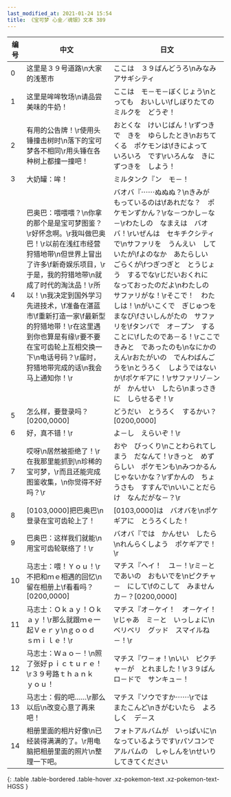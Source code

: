 ```yaml
---
last_modified_at: 2021-01-24 15:54
title: 《宝可梦 心金／魂银》文本 389
---
```

| 编号 | 中文 | 日文 |
| ---- | ---- | ---- |
| 0 | 这里是３９号道路\n大家的浅葱市 | ここは　３９ばんどうろ\nみなみ　アサギシティ |
| 1 | 这里是哞哞牧场\n请品尝美味的牛奶！ | ここは　モ－モ－ぼくじょう\nとっても　おいしい\fしぼりたての　ミルクを　どうぞ！ |
| 2 | 有用的公告牌！\r使用头锤撞击树时\n落下的宝可梦各不相同\r用头锤在各种树上都撞一撞吧！ | おとくな　けいじばん！\rずつきで　きを　ゆらしたとき\nおちてくる　ポケモンは\fきによって　いろいろ　です\rいろんな　きに　ずつきを　しよう！ |
| 3 | 大奶罐：哞！ | ミルタンク『ン　モ－！ |
| 4 | 巴奥巴：喂喂喂？\n你拿的那个是是宝可梦图鉴？\r好怀念啊。\r我叫做巴奥巴！\r以前在浅红市经营狩猎地带\n但世界上冒出了许多\f新奇娱乐项目，\r于是，我的狩猎地带\n就成了时代的淘汰品！\r所以！\n我决定到国外学习先进技术，\f准备在湛蓝市\f重新打造一家\f最新型的狩猎地带！\r在这里遇到你也算是有缘\r要不要在宝可齿轮上互相交换一下\n电话号码？\r届时，狩猎地带完成的话\n我会马上通知你！\r | バオバ『⋯⋯ぬぬぬ？\nきみが　もっているのは\fあれだな？　ポケモンずかん？\rな－つかし－な－\rわたしの　なまえは　バオバ！\rいぜんは　セキチクシティで\nサファリを　うんえい　していたが\fよのなか　あたらしい　ごらくが\fつぎつぎと　とうじょう　するでな\rじだいおくれに　なっておったのだよ\nわたしの　サファリがな！\rそこで！　わたしは！\nがいこくで　ぎじゅつを　まなび\fさいしんがたの　サファリを\fタンバで　オ－プン　することに\fしたのであ－る！\rここで　きみと　であったのも\nなにかの　えん\rおたがいの　でんわばんごうを\nとうろく　しようではないか\fポケギアに！\rサファリゾ－ンが　かんせい　したら\nまっさきに　しらせるぞ！\r |
| 5 | 怎么样，要登录吗？[0200,0000] | どうだい　とうろく　するかい？[0200,0000] |
| 6 | 好，真不错！\r | よ－し　えらいぞ！\r |
| 7 | 哎呀\n居然被拒绝了！\r在我那里能抓到\n珍稀的宝可梦，\r而且还能完成图鉴收集，\n你觉得不好吗？\r | おや　びっくり\nことわられてしまう　だなんて！\rきっと　めずらしい　ポケモンも\nみつかるんじゃないかな？\rずかんの　ちょうさも　すすんで\nいいことだらけ　なんだがな－？\r |
| 8 | [0103,0000]把巴奥巴\n登录在宝可齿轮上了！ | [0103,0000]は　バオバを\nポケギアに　とうろくした！ |
| 9 | 巴奥巴：这样我们就能\n用宝可齿轮联络了！\r | バオバ『では　かんせい　したら\nれんらくしよう　ポケギアで！\r |
| 10 | 马志士：喂！Ｙｏｕ！\r不把和ｍｅ相遇的回忆\n留在相册上\f看看吗？[0200,0000] | マチス『ヘイ！　ユ－！\rミ－と　であいの　おもいでを\nピクチャ－　にして\fのこして　みませんカ－？[0200,0000] |
| 11 | 马志士：Ｏｋａｙ！Ｏｋａｙ！\r那么就跟ｍｅ一起Ｖｅｒｙ\nｇｏｏｄ　ｓｍｉｌｅ！\r | マチス『オ－ケイ！　オ－ケイ！\rじゃあ　ミ－と　いっしょに\nベリベリ　グッド　スマイルね－！\r |
| 12 | 马志士：Ｗａｏ－！\n照了张好ｐｉｃｔｕｒｅ！\r３９号路ｔｈａｎｋ　ｙｏｕ！ | マチス『ワ－ォ！\nいい　ピクチャ－が　とれました！\r３９ばんロ－ドで　サンキュ－！ |
| 13 | 马志士：假的吧……\r那么以后\n改变心意了再来吧！ | マチス『ソウですか⋯⋯\rでは　またこんど\nきがむいたら　よろしく　デ－ス |
| 14 | 相册里面的相片好像\n已经装得满满的了。\r用电脑把相册里面的照片\n整理一下吧。 | フォトアルバムが　いっぱいに\nなっているようです\rパソコンで　アルバムの　しゃしんを\nせいり　してきてください |
{: .table .table-bordered .table-hover .xz-pokemon-text .xz-pokemon-text-HGSS }